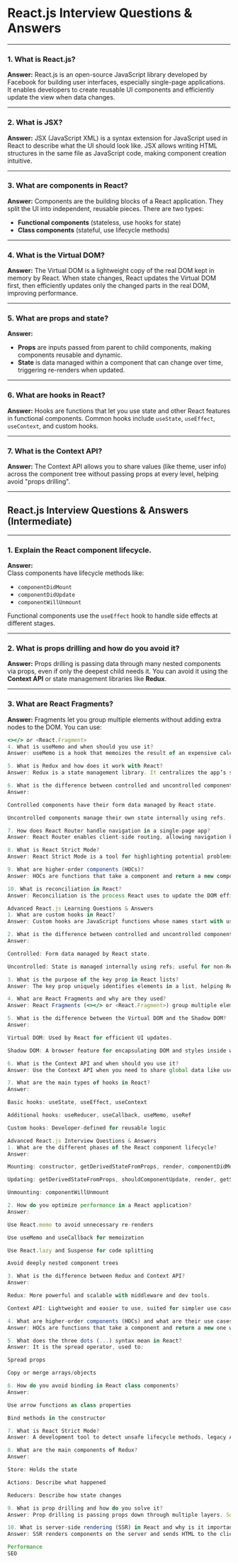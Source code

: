 # React.js Interview Questions & Answers

---

### 1. What is React.js?
**Answer:** React.js is an open-source JavaScript library developed by Facebook for building user interfaces, especially single-page applications. It enables developers to create reusable UI components and efficiently update the view when data changes.

---

### 2. What is JSX?
**Answer:** JSX (JavaScript XML) is a syntax extension for JavaScript used in React to describe what the UI should look like. JSX allows writing HTML structures in the same file as JavaScript code, making component creation intuitive.

---

### 3. What are components in React?
**Answer:** Components are the building blocks of a React application. They split the UI into independent, reusable pieces. There are two types:
- **Functional components** (stateless, use hooks for state)
- **Class components** (stateful, use lifecycle methods)

---

### 4. What is the Virtual DOM?
**Answer:** The Virtual DOM is a lightweight copy of the real DOM kept in memory by React. When state changes, React updates the Virtual DOM first, then efficiently updates only the changed parts in the real DOM, improving performance.

---

### 5. What are props and state?

**Answer:**
- **Props** are inputs passed from parent to child components, making components reusable and dynamic.
- **State** is data managed within a component that can change over time, triggering re-renders when updated.

---

### 6. What are hooks in React?
**Answer:** Hooks are functions that let you use state and other React features in functional components. Common hooks include `useState`, `useEffect`, `useContext`, and custom hooks.

---

### 7. What is the Context API?
**Answer:** The Context API allows you to share values (like theme, user info) across the component tree without passing props at every level, helping avoid "props drilling".

---

## React.js Interview Questions & Answers (Intermediate)

---

### 1. Explain the React component lifecycle.
**Answer:**  
Class components have lifecycle methods like:
- `componentDidMount`
- `componentDidUpdate`
- `componentWillUnmount`

Functional components use the `useEffect` hook to handle side effects at different stages.

---

### 2. What is props drilling and how do you avoid it?
**Answer:** Props drilling is passing data through many nested components via props, even if only the deepest child needs it. You can avoid it using the **Context API** or state management libraries like **Redux**.

---

### 3. What are React Fragments?
**Answer:** Fragments let you group multiple elements without adding extra nodes to the DOM. You can use:
```jsx
<></> or <React.Fragment>
4. What is useMemo and when should you use it?
Answer: useMemo is a hook that memoizes the result of an expensive calculation, recomputing it only when dependencies change. Use it to optimize performance when passing complex objects or functions as props.

5. What is Redux and how does it work with React?
Answer: Redux is a state management library. It centralizes the app’s state in a store, and components interact with it via actions and reducers. Redux is useful for large applications with complex state needs.

6. What is the difference between controlled and uncontrolled components?
Answer:

Controlled components have their form data managed by React state.

Uncontrolled components manage their own state internally using refs.

7. How does React Router handle navigation in a single-page app?
Answer: React Router enables client-side routing, allowing navigation between views without full page reloads. It updates the URL and renders the corresponding component.

8. What is React Strict Mode?
Answer: React Strict Mode is a tool for highlighting potential problems in an application, such as unsafe lifecycle methods and legacy API usage. It helps write more robust code.

9. What are higher-order components (HOCs)?
Answer: HOCs are functions that take a component and return a new component with enhanced functionality. They are commonly used for code reuse and cross-cutting concerns.

10. What is reconciliation in React?
Answer: Reconciliation is the process React uses to update the DOM efficiently by comparing the new Virtual DOM with the previous one and applying only the necessary changes.

Advanced React.js Learning Questions & Answers
1. What are custom hooks in React?
Answer: Custom hooks are JavaScript functions whose names start with use and can call other hooks. They allow you to extract and reuse stateful logic across multiple components.

2. What is the difference between controlled and uncontrolled components?
Answer:

Controlled: Form data managed by React state.

Uncontrolled: State is managed internally using refs; useful for non-React code or simple scenarios.

3. What is the purpose of the key prop in React lists?
Answer: The key prop uniquely identifies elements in a list, helping React efficiently update and reorder items by tracking changes, insertions, and deletions.

4. What are React Fragments and why are they used?
Answer: React Fragments (<></> or <React.Fragment>) group multiple elements without adding extra nodes to the DOM, keeping it clean and lightweight.

5. What is the difference between the Virtual DOM and the Shadow DOM?
Answer:

Virtual DOM: Used by React for efficient UI updates.

Shadow DOM: A browser feature for encapsulating DOM and styles inside web components.

6. What is the Context API and when should you use it?
Answer: Use the Context API when you need to share global data like user info or theme across many components without prop drilling.

7. What are the main types of hooks in React?
Answer:

Basic hooks: useState, useEffect, useContext

Additional hooks: useReducer, useCallback, useMemo, useRef

Custom hooks: Developer-defined for reusable logic

Advanced React.js Interview Questions & Answers
1. What are the different phases of the React component lifecycle?
Answer:

Mounting: constructor, getDerivedStateFromProps, render, componentDidMount

Updating: getDerivedStateFromProps, shouldComponentUpdate, render, getSnapshotBeforeUpdate, componentDidUpdate

Unmounting: componentWillUnmount

2. How do you optimize performance in a React application?
Answer:

Use React.memo to avoid unnecessary re-renders

Use useMemo and useCallback for memoization

Use React.lazy and Suspense for code splitting

Avoid deeply nested component trees

3. What is the difference between Redux and Context API?
Answer:

Redux: More powerful and scalable with middleware and dev tools.

Context API: Lightweight and easier to use, suited for simpler use cases.

4. What are higher-order components (HOCs) and what are their use cases?
Answer: HOCs are functions that take a component and return a new one with added features. Use cases include authentication, theming, and logic reuse.

5. What does the three dots (...) syntax mean in React?
Answer: It is the spread operator, used to:

Spread props

Copy or merge arrays/objects

6. How do you avoid binding in React class components?
Answer:

Use arrow functions as class properties

Bind methods in the constructor

7. What is React Strict Mode?
Answer: A development tool to detect unsafe lifecycle methods, legacy APIs, and potential problems in components.

8. What are the main components of Redux?
Answer:

Store: Holds the state

Actions: Describe what happened

Reducers: Describe how state changes

9. What is prop drilling and how do you solve it?
Answer: Prop drilling is passing props down through multiple layers. Solve it using the Context API or Redux.

10. What is server-side rendering (SSR) in React and why is it important?
Answer: SSR renders components on the server and sends HTML to the client. It improves:

Performance
SEO
